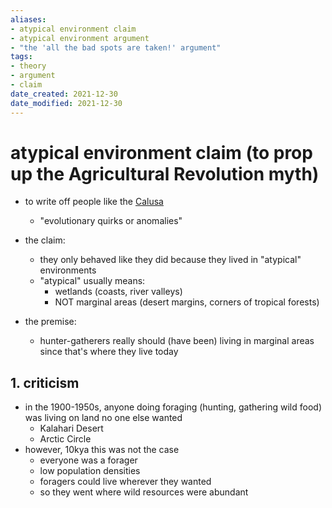 ```yaml
---
aliases: 
- atypical environment claim
- atypical environment argument
- "the 'all the bad spots are taken!' argument"
tags: 
- theory
- argument
- claim
date_created: 2021-12-30
date_modified: 2021-12-30
---
```


# atypical environment claim (to prop up the Agricultural Revolution myth)
- to write off people like the [Calusa](calusa.md)
	- "evolutionary quirks or anomalies"

- the claim:
	- they only behaved like they did because they lived in "atypical" environments
	- "atypical" usually means:
		- wetlands (coasts, river valleys)
		- NOT marginal areas (desert margins, corners of tropical forests)
- the premise:
	- hunter-gatherers really should (have been) living in marginal areas since that's where they live today

## 1. criticism
- in the 1900-1950s, anyone doing foraging (hunting, gathering wild food) was living on land no one else wanted
	- Kalahari Desert
	- Arctic Circle
- however, 10kya this was not the case
	- everyone was a forager
	- low population densities
	- foragers could live wherever they wanted
	- so they went where wild resources were abundant